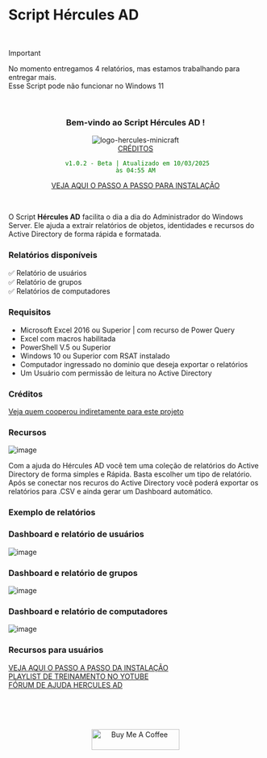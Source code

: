 # Script Hércules AD

<br>

> [!IMPORTANT]
> No momento entregamos 4 relatórios, mas estamos trabalhando para entregar mais. <br>
> Esse Script pode não funcionar no Windows 11
<br>

<div align="center">

### Bem-vindo ao Script Hércules AD ! <br>

![logo-hercules-minicraft](https://github.com/user-attachments/assets/c48f5b3e-7014-4f9f-a763-f4f0e0c504f4) <br>
[CRÉDITOS](https://github.com/Wanderson304/Script-Hercules-AD/wiki/Cr%C3%A9ditos) <br>

<code style="color : green"> v1.0.2 - Beta | Atualizado em 10/03/2025 às 04:55 AM</code> <br> 

[VEJA AQUI O PASSO A PASSO PARA INSTALAÇÃO](https://github.com/Wanderson304/Script-Hercules-AD/wiki/Instala%C3%A7%C3%A3o) <br>

</div>

<br>

O Script **Hércules AD** facilita o dia a dia do Administrador do Windows Server. Ele ajuda a extrair relatórios de objetos, identidades e recursos do Active Directory de forma rápida e formatada.
<br>

### Relatórios disponíveis

:white_check_mark: Relatório de usuários <br>
:white_check_mark: Relatório de grupos <br>
:white_check_mark: Relatórios de computadores <br>

### Requisitos

- Microsoft Excel 2016 ou Superior | com recurso de Power Query
- Excel com macros habilitada  
- PowerShell V.5 ou Superior
- Windows 10 ou Superior com RSAT instalado
- Computador ingressado no dominio que deseja exportar o relatórios
- Um Usuário com permissão de leitura no Active Directory
  
### Créditos

[Veja quem cooperou indiretamente para este projeto](https://github.com/Wanderson304/Script-Hercules-AD/wiki/Cr%C3%A9ditos)

### Recursos

![image](https://github.com/user-attachments/assets/8ac8a2a5-f71d-428a-a8a5-53c489e692df)
<br>

Com a ajuda do Hércules AD você tem uma coleção de relatórios do Active Directory de forma simples e Rápida.
Basta escolher um tipo de relatório. Após se conectar nos recuros do Active Directory você poderá exportar os relatórios para .CSV e ainda gerar um Dashboard automático.
<br>

### Exemplo de relatórios

### Dashboard e relatório de usuários
![image](https://github.com/user-attachments/assets/eecd1f2b-d6bd-47ab-83a2-c0368354e599)

### Dashboard e relatório de grupos
![image](https://github.com/user-attachments/assets/08b788bd-aea0-41c8-bd35-f1a11e5516cf)

### Dashboard e relatório de computadores
![image](https://github.com/user-attachments/assets/dcd8795d-e47c-4890-9a34-4dbfa592e3ec)

### Recursos para usuários

[VEJA AQUI O PASSO A PASSO DA INSTALAÇÃO](https://github.com/Wanderson304/Script-Hercules-AD/wiki/Instala%C3%A7%C3%A3o) <br>
[PLAYLIST DE TREINAMENTO NO YOTUBE](https://github.com/Wanderson304/Script-Hercules-AD/wiki/Treinamento) <br>
[FÓRUM DE AJUDA HERCULES AD](https://github.com/Wanderson304/Script-Hercules-AD/issues) <br>

<br>
  <br>
      <br>

<div align="center">

<a href="https://github.com/Wanderson304/Script-Hercules-AD/wiki/Caf%C3%A9" target="_blank"><img src="https://cdn.buymeacoffee.com/buttons/default-orange.png" alt="Buy Me A Coffee" height="41" width="174"></a>

<div>






